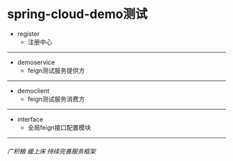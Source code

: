 # spring-cloud-demo测试

- register
  - 注册中心

------



- demoservice
  - feign测试服务提供方

------



- democlient
  - feign测试服务消费方

------



- interface
  - 全局feign接口配置模块

------

###### 广积粮 缓上床 持续完善服务框架




